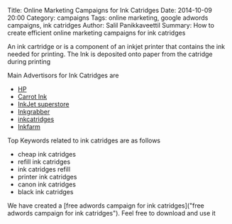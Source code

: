Title: Online Marketing Campaigns for Ink Catridges
Date: 2014-10-09 20:00
Category: campaigns
Tags: online marketing, google adwords campaigns, ink catridges
Author: Salil Panikkaveettil
Summary: How to create efficient online marketing campaigns for ink catridges

An ink cartridge or is a component of an inkjet printer that contains the ink needed for printing. The Ink is deposited onto paper from the catridge during printing

Main Advertisors for Ink Catridges are 

- [HP](http://www.hp.com/country/us/en/uc/welcome.html "HP Ink Catridges")
- [Carrot Ink](http://www.carrotink.com/ "carrot Ink Catridges")
- [InkJet superstore](http://www.inkjetsuperstore.com/ "InkJet superstore Ink Catridges")
- [Inkgrabber](http://www.inkgrabber.com/ "Inkgrabber Ink Catridges")
- [inkcatridges](http://www.inkcartridges.com/ "Ink Catridges")
- [Inkfarm](https://www.inkfarm.com/ "inkfarm ink catridges")

Top Keywords related to ink catridges are as follows

- cheap ink catridges
- refill ink catridges
- ink catridges refill
- printer ink catridges
- canon ink catridges
- black ink catridges

We have created a [free adwords campaign for ink catridges]("free adwords campaign for ink catridges"). Feel free to download and use it

